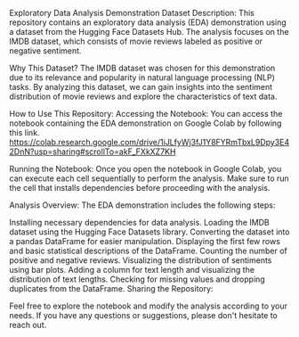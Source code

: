 Exploratory Data Analysis Demonstration
Dataset Description:
This repository contains an exploratory data analysis (EDA) demonstration using a dataset from the Hugging Face Datasets Hub. The analysis focuses on the IMDB dataset, which consists of movie reviews labeled as positive or negative sentiment.

Why This Dataset?
The IMDB dataset was chosen for this demonstration due to its relevance and popularity in natural language processing (NLP) tasks. By analyzing this dataset, we can gain insights into the sentiment distribution of movie reviews and explore the characteristics of text data.

How to Use This Repository:
Accessing the Notebook: You can access the notebook containing the EDA demonstration on Google Colab by following this link.
https://colab.research.google.com/drive/1iJLfyWj3fJ1Y8FYRmTbxL9Dpy3E42DnN?usp=sharing#scrollTo=akF_FXkXZ7KH

Running the Notebook: Once you open the notebook in Google Colab, you can execute each cell sequentially to perform the analysis. Make sure to run the cell that installs dependencies before proceeding with the analysis.

Analysis Overview:
The EDA demonstration includes the following steps:

Installing necessary dependencies for data analysis.
Loading the IMDB dataset using the Hugging Face Datasets library.
Converting the dataset into a pandas DataFrame for easier manipulation.
Displaying the first few rows and basic statistical descriptions of the DataFrame.
Counting the number of positive and negative reviews.
Visualizing the distribution of sentiments using bar plots.
Adding a column for text length and visualizing the distribution of text lengths.
Checking for missing values and dropping duplicates from the DataFrame.
Sharing the Repository:

Feel free to explore the notebook and modify the analysis according to your needs. If you have any questions or suggestions, please don't hesitate to reach out.

